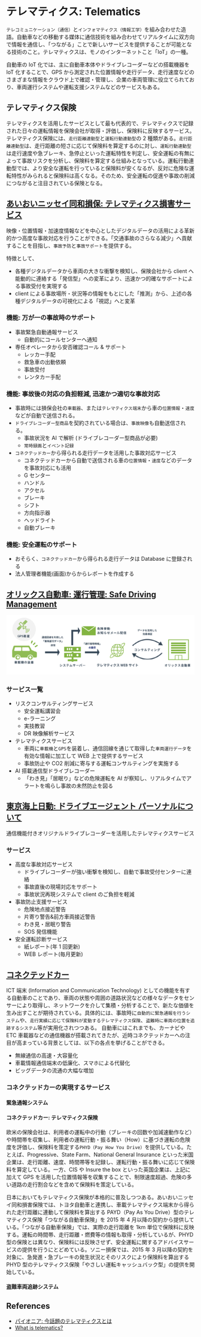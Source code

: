 # テレマティクス: Telematics

`テレコミュニケーション（通信）`と`インフォマティクス（情報工学）`を組み合わせた造語。自動車などの移動する媒体に通信技術を組み合わせてリアルタイムに双方向で情報を通信し、「つながる」ことで新しいサービスを提供することが可能となる技術のこと。テレマティクスは、モノのインターネットこと「IoT」の一種。

自動車の IoT 化では、主に自動車本体やドライブレコーダーなどの搭載機器を IoT 化することで、GPS から測定された位置情報や走行データ、走行速度などのさまざまな情報をクラウド上で確認・管理し、企業の車両管理に役立てられており、車両運行システムや運転支援システムなどのサービスもある。

## テレマティクス保険

テレマティクスを活用したサービスとして最も代表的で、テレマティクスで記録された日々の運転情報を保険会社が取得・評価し、保険料に反映するサービス。テレマティクス保険には、`走行距離連動型`と`運転行動連動型`の 2 種類がある。`走行距離連動型`は、走行距離の短さに応じて保険料を算定するのに対し、`運転行動連動型`は走行速度や急ブレーキ、急停止といった運転特性を判定し、安全運転の有無によって事故リスクを分析し、保険料を算定する仕組みとなっている。運転行動連動型では、より安全な運転を行っていると保険料が安くなるが、反対に危険な運転特性がみられると保険料は高くなる。そのため、安全運転の促進や事故の削減につながると注目されている保険となる。

## [あいおいニッセイ同和損保: テレマティクス損害サービス](https://www.aioinissaydowa.co.jp/corporate/service/telematics_claims_service/)

映像・位置情報・加速度情報などを中心としたデジタルデータの活用による革新的かつ高度な事故対応を行うことができる。「交通事故のさらなる減少」へ貢献することを目指し、`事故予防`と`事故サポート`を提供する。

特徴として、

- 各種デジタルデータから車両の大きな衝撃を検知し、保険会社から client へ能動的に連絡する「発信型」への変革により、迅速かつ的確なサポートによる事故受付を実現する
- client による事故場所・状況等の情報をもとにした「推測」から、上述の各種デジタルデータの可視化による「視認」へと変革

### 機能: 万が一の事故時のサポート

- 事故緊急自動通報サービス
  - 自動的にコールセンターへ通知
- 専任オペレータから安否確認コール & サポート
  - レッカー手配
  - 救急車の出動依頼
  - 事故受付
  - レンタカー手配

### 機能: 事故後の対応の負担軽減, 迅速かつ適切な事故対応

- 事故時には損保会社の`車載器`、または`テレマティクス端末`から車の`位置情報`・`速度`などが自動で送信される。
- `ドライブレコーダー型商品`を契約されている場合は、`事故映像`も自動送信される。
  - 事故状況を AI で解析 (ドライブレコーダー型商品が必要)
  - `常時録画`と`イベント記録`
- `コネクテッドカー`から得られる走行データを活用した事故対応サービス
  - コネクテッドカーから自動で送信される車の`位置情報`・`速度`などのデータを事故対応にも活用
  - G センター
  - ハンドル
  - アクセル
  - ブレーキ
  - シフト
  - 方向指示器
  - ヘッドライト
  - 自動ブレーキ

### 機能: 安全運転のサポート

- おそらく、`コネクテッドカー`から得られる走行データは Database に登録される
- 法人管理者機能(画面)からからレポートを作成する

## [オリックス自動車: 運行管理: Safe Driving Management](https://www.orix.co.jp/auto/service/operation/)

![safe driving management](../images/telematics/service-operation_img01.png "safe driving management")

### サービス一覧

- リスクコンサルティングサービス
  - 安全運転講習会
  - e-ラーニング
  - 実技教習
  - DR 映像解析サービス
- テレマティクスサービス
  - 車両に`車載機`と`GPS`を装着し、通信回線を通じて取得した`車両運行データ`を有効な情報に加工して WEB 上で提供するサービス
  - 事故防止や CO2 削減に寄与する運転コンサルティングを実施する
- AI 搭載通信型ドライブレコーダー
  - 「わき見」「居眠り」などの危険運転を AI が察知し、リアルタイムでアラートを鳴らし事故の未然防止を図る

## [東京海上日動: ドライブエージェント パーソナルについて](https://www.tokiomarine-nichido.co.jp/service/auto/total-assist/shohin/dap.html)

通信機能付きオリジナルドライブレコーダーを活用したテレマティクスサービス

### サービス

- 高度な事故対応サービス
  - ドライブレコーダーが強い衝撃を検知し、自動で事故受付センターに連絡
  - 事故直後の現場対応をサポート
  - 事故状況再現システムで client のご負担を軽減
- 事故防止支援サービス
  - 危険地点接近警告
  - 片寄り警告&前方車両接近警告
  - わき見・居眠り警告
  - SOS 発信機能
- 安全運転診断サービス
  - 紙レポート(年 1 回更新)
  - WEB レポート(毎月更新)

## [コネクテッドカー](https://www.soumu.go.jp/johotsusintokei/whitepaper/ja/h27/html/nc241210.html)

ICT 端末 (Information and Communication Technology) としての機能を有する自動車のことであり、車両の状態や周囲の道路状況などの様々なデータをセンサーにより取得し、ネットワークを介して集積・分析することで、新たな価値を生み出すことが期待されている。具体的には、事故時に`自動的に緊急通報を行うシステム`や、`走行実績に応じて保険料が変動するテレマティクス保険`、`盗難時に車両の位置を追跡するシステム`等が実用化されつつある。
自動車にはこれまでも、カーナビや ETC 車載器などの通信機器が搭載されてきたが、近時コネクテッドカーへの注目が高まっている背景としては、以下の各点を挙げることができる。

- 無線通信の高速・大容量化
- 車載情報通信端末の低廉化、スマホによる代替化
- ビッグデータの流通の大幅な増加

### コネクテッドカーの実現するサービス

#### 緊急通報システム

#### コネクテッドカー: テレマティクス保険

欧米の保険会社は、利用者の運転中の行動（ブレーキの回数や加減速動作など）や時間帯を収集し、利用者の運転行動・振る舞い（How）に基づき運転の危険度を評価し、保険料を策定する`PHYD（Pay How You Drive）`を提供している。たとえば、Progressive、State Farm、National General Insurance といった米国企業は、走行距離、速度、時間帯等を記録し、運転行動・振る舞いに応じて保険料を算定している。一方、CIS や Insure the box といった英国企業は、上記に加えて GPS を活用した位置情報等を収集することで、制限速度超過、危険の多い道路の走行割合などを含めて保険料を策定している。

日本においてもテレマティクス保険が本格的に普及しつつある。あいおいニッセイ同和損害保険では、トヨタ自動車と連携し、車載テレマティクス端末から得られた走行距離に連動して保険料を算出する PAYD（Pay As You Drive）型のテレマティクス保険「つながる自動車保険」を 2015 年 4 月以降の契約から提供している。「つながる自動車保険」では、実際の走行距離を 1km 単位で保険料に反映する。運転の時間帯、走行距離・燃費等の情報も取得・分析しているが、PHYD 型の保険とは異なり、保険料には反映させず、安全運転に関するアドバイスサービスの提供を行うにとどめている。ソニー損保では、2015 年 3 月以降の契約を対象に、急発進・急ブレーキの発生状況とそのリスクにより保険料を算出する PHYD 型のテレマティクス保険「やさしい運転キャッシュバック型」の提供を開始している。

#### 盗難車両追跡システム

## References

- [パイオニア: 今話題のテレマティクスとは](https://mobility-service.pioneer.jp/contents/telematics/)
- [What is telematics?](https://www.geotab.com/blog/what-is-telematics/)
